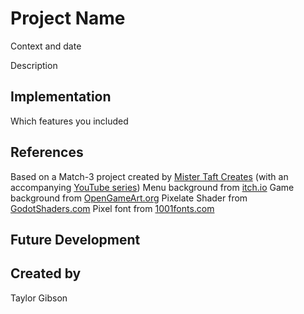 # Project Name
Context and date

Description

## Implementation
Which features you included

## References
Based on a Match-3 project created by [Mister Taft Creates](https://github.com/mistertaftcreates/Godot_match_3) (with an accompanying [YouTube series](https://www.youtube.com/playlist?list=PL4vbr3u7UKWqwQlvwvgNcgDL1p_3hcNn2))
Menu background from [itch.io](https://cartooncoffee.itch.io/sunnycloud)
Game background from [OpenGameArt.org](https://opengameart.org/content/sunny-background)
Pixelate Shader from [GodotShaders.com](https://godotshaders.com/shader/pixelate/)
Pixel font from [1001fonts.com](https://www.1001fonts.com/pixel-fonts.html)

## Future Development

## Created by
Taylor Gibson

